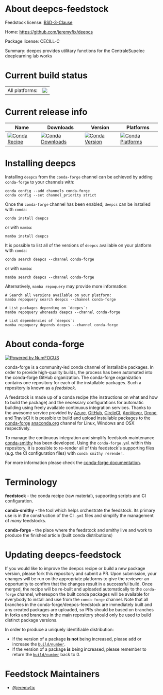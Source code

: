 About deepcs-feedstock
======================

Feedstock license: [BSD-3-Clause](https://github.com/conda-forge/deepcs-feedstock/blob/main/LICENSE.txt)

Home: https://github.com/jeremyfix/deepcs

Package license: CECILL-C

Summary: deepcs provides utilitary functions for the CentraleSupelec deeplearning lab works

Current build status
====================


<table><tr><td>All platforms:</td>
    <td>
      <a href="https://dev.azure.com/conda-forge/feedstock-builds/_build/latest?definitionId=21919&branchName=main">
        <img src="https://dev.azure.com/conda-forge/feedstock-builds/_apis/build/status/deepcs-feedstock?branchName=main">
      </a>
    </td>
  </tr>
</table>

Current release info
====================

| Name | Downloads | Version | Platforms |
| --- | --- | --- | --- |
| [![Conda Recipe](https://img.shields.io/badge/recipe-deepcs-green.svg)](https://anaconda.org/conda-forge/deepcs) | [![Conda Downloads](https://img.shields.io/conda/dn/conda-forge/deepcs.svg)](https://anaconda.org/conda-forge/deepcs) | [![Conda Version](https://img.shields.io/conda/vn/conda-forge/deepcs.svg)](https://anaconda.org/conda-forge/deepcs) | [![Conda Platforms](https://img.shields.io/conda/pn/conda-forge/deepcs.svg)](https://anaconda.org/conda-forge/deepcs) |

Installing deepcs
=================

Installing `deepcs` from the `conda-forge` channel can be achieved by adding `conda-forge` to your channels with:

```
conda config --add channels conda-forge
conda config --set channel_priority strict
```

Once the `conda-forge` channel has been enabled, `deepcs` can be installed with `conda`:

```
conda install deepcs
```

or with `mamba`:

```
mamba install deepcs
```

It is possible to list all of the versions of `deepcs` available on your platform with `conda`:

```
conda search deepcs --channel conda-forge
```

or with `mamba`:

```
mamba search deepcs --channel conda-forge
```

Alternatively, `mamba repoquery` may provide more information:

```
# Search all versions available on your platform:
mamba repoquery search deepcs --channel conda-forge

# List packages depending on `deepcs`:
mamba repoquery whoneeds deepcs --channel conda-forge

# List dependencies of `deepcs`:
mamba repoquery depends deepcs --channel conda-forge
```


About conda-forge
=================

[![Powered by
NumFOCUS](https://img.shields.io/badge/powered%20by-NumFOCUS-orange.svg?style=flat&colorA=E1523D&colorB=007D8A)](https://numfocus.org)

conda-forge is a community-led conda channel of installable packages.
In order to provide high-quality builds, the process has been automated into the
conda-forge GitHub organization. The conda-forge organization contains one repository
for each of the installable packages. Such a repository is known as a *feedstock*.

A feedstock is made up of a conda recipe (the instructions on what and how to build
the package) and the necessary configurations for automatic building using freely
available continuous integration services. Thanks to the awesome service provided by
[Azure](https://azure.microsoft.com/en-us/services/devops/), [GitHub](https://github.com/),
[CircleCI](https://circleci.com/), [AppVeyor](https://www.appveyor.com/),
[Drone](https://cloud.drone.io/welcome), and [TravisCI](https://travis-ci.com/)
it is possible to build and upload installable packages to the
[conda-forge](https://anaconda.org/conda-forge) [anaconda.org](https://anaconda.org/)
channel for Linux, Windows and OSX respectively.

To manage the continuous integration and simplify feedstock maintenance
[conda-smithy](https://github.com/conda-forge/conda-smithy) has been developed.
Using the ``conda-forge.yml`` within this repository, it is possible to re-render all of
this feedstock's supporting files (e.g. the CI configuration files) with ``conda smithy rerender``.

For more information please check the [conda-forge documentation](https://conda-forge.org/docs/).

Terminology
===========

**feedstock** - the conda recipe (raw material), supporting scripts and CI configuration.

**conda-smithy** - the tool which helps orchestrate the feedstock.
                   Its primary use is in the construction of the CI ``.yml`` files
                   and simplify the management of *many* feedstocks.

**conda-forge** - the place where the feedstock and smithy live and work to
                  produce the finished article (built conda distributions)


Updating deepcs-feedstock
=========================

If you would like to improve the deepcs recipe or build a new
package version, please fork this repository and submit a PR. Upon submission,
your changes will be run on the appropriate platforms to give the reviewer an
opportunity to confirm that the changes result in a successful build. Once
merged, the recipe will be re-built and uploaded automatically to the
`conda-forge` channel, whereupon the built conda packages will be available for
everybody to install and use from the `conda-forge` channel.
Note that all branches in the conda-forge/deepcs-feedstock are
immediately built and any created packages are uploaded, so PRs should be based
on branches in forks and branches in the main repository should only be used to
build distinct package versions.

In order to produce a uniquely identifiable distribution:
 * If the version of a package **is not** being increased, please add or increase
   the [``build/number``](https://docs.conda.io/projects/conda-build/en/latest/resources/define-metadata.html#build-number-and-string).
 * If the version of a package **is** being increased, please remember to return
   the [``build/number``](https://docs.conda.io/projects/conda-build/en/latest/resources/define-metadata.html#build-number-and-string)
   back to 0.

Feedstock Maintainers
=====================

* [@jeremyfix](https://github.com/jeremyfix/)

